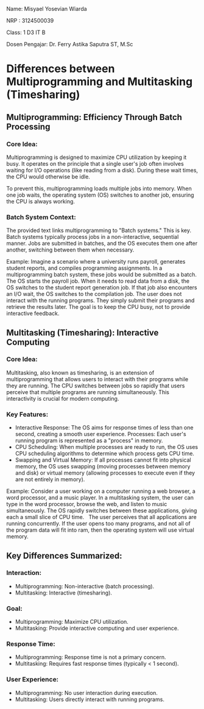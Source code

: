 Name: Misyael Yosevian Wiarda

NRP : 3124500039

Class: 1 D3 IT B

Dosen Pengajar: Dr. Ferry Astika Saputra ST, M.Sc

# Differences between Multiprogramming and Multitasking (Timesharing)

## Multiprogramming: Efficiency Through Batch Processing

### Core Idea:
Multiprogramming is designed to maximize CPU utilization by keeping it busy. It operates on the principle that a single user's job often involves waiting for I/O operations (like reading from a disk). During these wait times, the CPU would otherwise be idle.   

To prevent this, multiprogramming loads multiple jobs into memory. When one job waits, the operating system (OS) switches to another job, ensuring the CPU is always working.   


### Batch System Context:
The provided text links multiprogramming to "Batch systems." This is key. Batch systems typically process jobs in a non-interactive, sequential manner.
Jobs are submitted in batches, and the OS executes them one after another, switching between them when necessary.

Example:
Imagine a scenario where a university runs payroll, generates student reports, and compiles programming assignments.
In a multiprogramming batch system, these jobs would be submitted as a batch. The OS starts the payroll job. When it needs to read data from a disk, the OS switches to the student report generation job. If that job also encounters an I/O wait, the OS switches to the compilation job. The user does not interact with the running programs. They simply submit their programs and retrieve the results later. The goal is to keep the CPU busy, not to provide interactive feedback.   

## Multitasking (Timesharing): Interactive Computing

### Core Idea:
Multitasking, also known as timesharing, is an extension of multiprogramming that allows users to interact with their programs while they are running.
The CPU switches between jobs so rapidly that users perceive that multiple programs are running simultaneously.
This interactivity is crucial for modern computing.
### Key Features:
- Interactive Response: The OS aims for response times of less than one second, creating a smooth user experience.
Processes: Each user's running program is represented as a "process" in memory.
- CPU Scheduling: When multiple processes are ready to run, the OS uses CPU scheduling algorithms to determine which process gets CPU time.   
- Swapping and Virtual Memory: If all processes cannot fit into physical memory, the OS uses swapping (moving processes between memory and disk) or virtual memory (allowing processes to execute even if they are not entirely in memory).

Example:
Consider a user working on a computer running a web browser, a word processor, and a music player.
In a multitasking system, the user can type in the word processor, browse the web, and listen to music simultaneously. The OS rapidly switches between these applications, giving each a small slice of CPU time.   
The user perceives that all applications are running concurrently. If the user opens too many programs, and not all of the program data will fit into ram, then the operating system will use virtual memory.

## Key Differences Summarized:
### Interaction:
- Multiprogramming: Non-interactive (batch processing).
- Multitasking: Interactive (timesharing).   
### Goal:
- Multiprogramming: Maximize CPU utilization.
- Multitasking: Provide interactive computing and user experience.
### Response Time:
- Multiprogramming: Response time is not a primary concern.
- Multitasking: Requires fast response times (typically < 1 second).
### User Experience:
- Multiprogramming: No user interaction during execution.
- Multitasking: Users directly interact with running programs.
